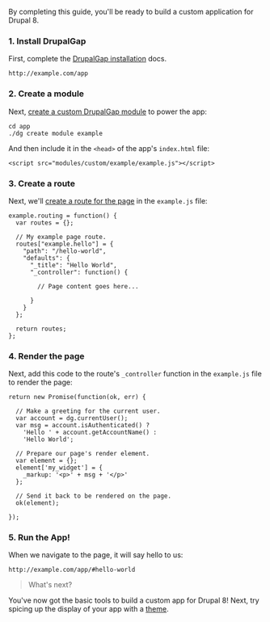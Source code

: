 By completing this guide, you'll be ready to build a custom application for Drupal 8.

### 1. Install DrupalGap

First, complete the [DrupalGap installation](../Install) docs.

```
http://example.com/app
```

### 2. Create a module

Next, [create a custom DrupalGap module](../Modules/Create_a_Custom_Module) to power the app:

```
cd app
./dg create module example
```

And then include it in the `<head>` of the app's `index.html` file:

```
<script src="modules/custom/example/example.js"></script>
```

### 3. Create a route

Next, we'll [create a route for the page](../Pages/Creating_a_Custom_Page) in the `example.js` file:

```
example.routing = function() {
  var routes = {};

  // My example page route.
  routes["example.hello"] = {
    "path": "/hello-world",
    "defaults": {
      "_title": "Hello World",
      "_controller": function() {

        // Page content goes here...

      }
    }
  };

  return routes;
};
```

### 4. Render the page

Next, add this code to the route's `_controller` function in the `example.js` file to render the page:

```
return new Promise(function(ok, err) {

  // Make a greeting for the current user.
  var account = dg.currentUser();
  var msg = account.isAuthenticated() ?
    'Hello ' + account.getAccountName() :
    'Hello World';

  // Prepare our page's render element.
  var element = {};
  element['my_widget'] = {
    _markup: '<p>' + msg + '</p>'
  };

  // Send it back to be rendered on the page.
  ok(element);

});
```

### 5. Run the App!

When we navigate to the page, it will say hello to us:

```
http://example.com/app/#hello-world
```

> What's next?

You've now got the basic tools to build a custom app for Drupal 8! Next, try spicing up the display of your app with a [theme](../Themes).
